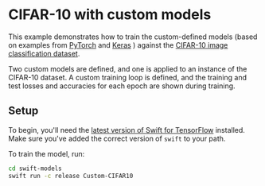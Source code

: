 # CIFAR-10 with custom models

This example demonstrates how to train the custom-defined models (based on examples from [PyTorch](https://pytorch.org/tutorials/beginner/blitz/cifar10_tutorial.html) and [Keras](https://github.com/keras-team/keras/blob/master/examples/cifar10_cnn.py) ) against the [CIFAR-10 image classification dataset](https://www.cs.toronto.edu/~kriz/cifar.html).

Two custom models are defined, and one is applied to an instance of the CIFAR-10 dataset. A custom training loop is defined, and the training and test losses and accuracies for each epoch are shown during training.

## Setup

To begin, you'll need the [latest version of Swift for
TensorFlow](https://github.com/tensorflow/swift/blob/main/Installation.md)
installed. Make sure you've added the correct version of `swift` to your path.

To train the model, run:

```sh
cd swift-models
swift run -c release Custom-CIFAR10
```

